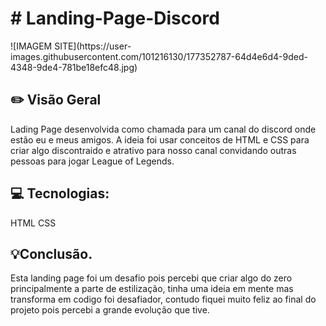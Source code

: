 <h1># Landing-Page-Discord</h1>
![IMAGEM SITE](https://user-images.githubusercontent.com/101216130/177352787-64d4e6d4-9ded-4348-9de4-781be18efc48.jpg)
<h2>✏️ Visão Geral</h2>

Lading Page desenvolvida como chamada para um canal do discord onde estão eu e meus amigos.
A ideia foi usar conceitos de HTML e CSS para criar algo discontraido e atrativo para nosso canal convidando outras pessoas para jogar League of Legends.
<h2>💻 Tecnologias:</h2>
HTML CSS
<h2>💡Conclusão.</h2>
Esta landing page foi um desafio pois percebi que criar algo do zero principalmente a parte de estilização,
tinha uma ideia em mente mas transforma em codigo foi desafiador, contudo fiquei muito feliz ao final do projeto pois percebi a grande evolução que tive.

